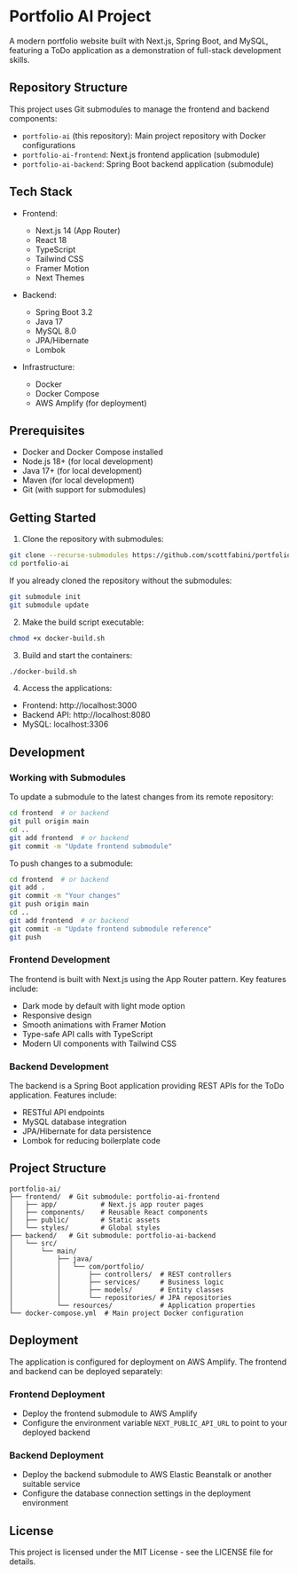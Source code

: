 # Portfolio AI Project

A modern portfolio website built with Next.js, Spring Boot, and MySQL, featuring a ToDo application as a demonstration of full-stack development skills.

## Repository Structure

This project uses Git submodules to manage the frontend and backend components:

- `portfolio-ai` (this repository): Main project repository with Docker configurations
- `portfolio-ai-frontend`: Next.js frontend application (submodule)
- `portfolio-ai-backend`: Spring Boot backend application (submodule)

## Tech Stack

- Frontend:
  - Next.js 14 (App Router)
  - React 18
  - TypeScript
  - Tailwind CSS
  - Framer Motion
  - Next Themes

- Backend:
  - Spring Boot 3.2
  - Java 17
  - MySQL 8.0
  - JPA/Hibernate
  - Lombok

- Infrastructure:
  - Docker
  - Docker Compose
  - AWS Amplify (for deployment)

## Prerequisites

- Docker and Docker Compose installed
- Node.js 18+ (for local development)
- Java 17+ (for local development)
- Maven (for local development)
- Git (with support for submodules)

## Getting Started

1. Clone the repository with submodules:
```bash
git clone --recurse-submodules https://github.com/scottfabini/portfolio-ai.git
cd portfolio-ai
```

If you already cloned the repository without the submodules:
```bash
git submodule init
git submodule update
```

2. Make the build script executable:
```bash
chmod +x docker-build.sh
```

3. Build and start the containers:
```bash
./docker-build.sh
```

4. Access the applications:
- Frontend: http://localhost:3000
- Backend API: http://localhost:8080
- MySQL: localhost:3306

## Development

### Working with Submodules

To update a submodule to the latest changes from its remote repository:
```bash
cd frontend  # or backend
git pull origin main
cd ..
git add frontend  # or backend
git commit -m "Update frontend submodule"
```

To push changes to a submodule:
```bash
cd frontend  # or backend
git add .
git commit -m "Your changes"
git push origin main
cd ..
git add frontend  # or backend
git commit -m "Update frontend submodule reference"
git push
```

### Frontend Development

The frontend is built with Next.js using the App Router pattern. Key features include:
- Dark mode by default with light mode option
- Responsive design
- Smooth animations with Framer Motion
- Type-safe API calls with TypeScript
- Modern UI components with Tailwind CSS

### Backend Development

The backend is a Spring Boot application providing REST APIs for the ToDo application. Features include:
- RESTful API endpoints
- MySQL database integration
- JPA/Hibernate for data persistence
- Lombok for reducing boilerplate code

## Project Structure

```
portfolio-ai/
├── frontend/  # Git submodule: portfolio-ai-frontend
│   ├── app/           # Next.js app router pages
│   ├── components/    # Reusable React components
│   ├── public/        # Static assets
│   └── styles/        # Global styles
├── backend/   # Git submodule: portfolio-ai-backend
│   └── src/
│       └── main/
│           ├── java/
│           │   └── com/portfolio/
│           │       ├── controllers/  # REST controllers
│           │       ├── services/     # Business logic
│           │       ├── models/       # Entity classes
│           │       └── repositories/ # JPA repositories
│           └── resources/            # Application properties
└── docker-compose.yml  # Main project Docker configuration
```

## Deployment

The application is configured for deployment on AWS Amplify. The frontend and backend can be deployed separately:

### Frontend Deployment
- Deploy the frontend submodule to AWS Amplify
- Configure the environment variable `NEXT_PUBLIC_API_URL` to point to your deployed backend

### Backend Deployment
- Deploy the backend submodule to AWS Elastic Beanstalk or another suitable service
- Configure the database connection settings in the deployment environment

## License

This project is licensed under the MIT License - see the LICENSE file for details. 